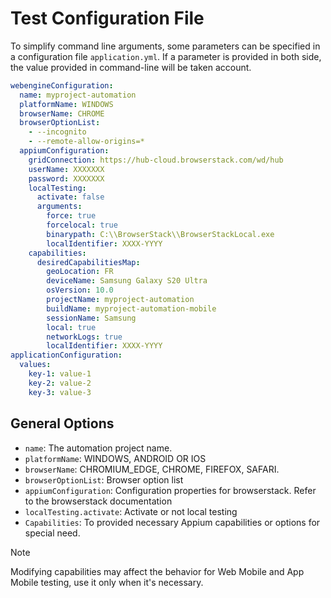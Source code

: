 ﻿# Test Configuration File

To simplify command line arguments, some parameters can be specified in a configuration file `application.yml`. 
If a parameter is provided in both side, the value provided in command-line will be taken account.

```yaml
webengineConfiguration:
  name: myproject-automation
  platformName: WINDOWS
  browserName: CHROME
  browserOptionList:
    - --incognito
    - --remote-allow-origins=*
  appiumConfiguration:
    gridConnection: https://hub-cloud.browserstack.com/wd/hub
    userName: XXXXXXX
    password: XXXXXXX
    localTesting:
      activate: false
      arguments:
        force: true
        forcelocal: true
        binarypath: C:\\BrowserStack\\BrowserStackLocal.exe
        localIdentifier: XXXX-YYYY
    capabilities:
      desiredCapabilitiesMap:
        geoLocation: FR
        deviceName: Samsung Galaxy S20 Ultra
        osVersion: 10.0
        projectName: myproject-automation
        buildName: myproject-automation-mobile
        sessionName: Samsung
        local: true
        networkLogs: true
        localIdentifier: XXXX-YYYY
applicationConfiguration:
  values:
    key-1: value-1
    key-2: value-2
    key-3: value-3
```

## General Options
* `name`: The automation project name.
* `platformName`: WINDOWS, ANDROID OR IOS 
* `browserName`: CHROMIUM_EDGE, CHROME, FIREFOX, SAFARI.
* `browserOptionList`: Browser option list
* `appiumConfiguration`: Configuration properties for browserstack. Refer to the browserstack documentation
* `localTesting.activate`: Activate or not local testing
* `Capabilities`: To provided necessary Appium capabilities or options for special need.

> [!NOTE]
> Modifying capabilities may affect the behavior for Web Mobile and App Mobile testing, use it only when it's necessary.
